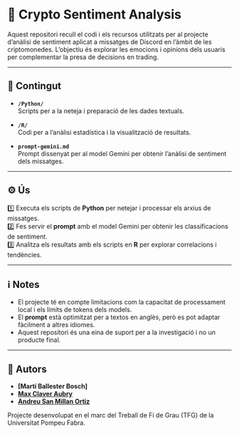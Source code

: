 # 🚀 Crypto Sentiment Analysis

Aquest repositori recull el codi i els recursos utilitzats per al projecte d’anàlisi de sentiment aplicat a missatges de Discord en l’àmbit de les criptomonedes. L’objectiu és explorar les emocions i opinions dels usuaris per complementar la presa de decisions en trading.

---

## 📁 Contingut

- **`/Python/`**  
  Scripts per a la neteja i preparació de les dades textuals.

- **`/R/`**  
  Codi per a l’anàlisi estadística i la visualització de resultats.

- **`prompt-gemini.md`**  
  Prompt dissenyat per al model Gemini per obtenir l’anàlisi de sentiment dels missatges.

---

## ⚙️ Ús

1️⃣ Executa els scripts de **Python** per netejar i processar els arxius de missatges.  
2️⃣ Fes servir el **prompt** amb el model Gemini per obtenir les classificacions de sentiment.  
3️⃣ Analitza els resultats amb els scripts en **R** per explorar correlacions i tendències.

---

## ℹ️ Notes

- El projecte té en compte limitacions com la capacitat de processament local i els límits de tokens dels models.  
- El **prompt** està optimitzat per a textos en anglès, però es pot adaptar fàcilment a altres idiomes.  
- Aquest repositori és una eina de suport per a la investigació i no un producte final.

---

## 👥 Autors

- **[Martí Ballester Bosch]**  
- **[Max Claver Aubry](https://github.com/mclaver-a)**  
- **[Andreu San Millan Ortiz](https://github.com/andreusanmillan)**  

Projecte desenvolupat en el marc del Treball de Fi de Grau (TFG) de la Universitat Pompeu Fabra.

